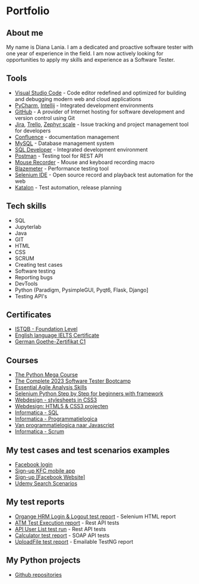 # Portfolio

## About me
My name is Diana Lania. 
I am a dedicated and proactive software tester with one year of experience in the field. I am now actively looking for opportunities to apply my skills and experience as a Software Tester.

## Tools
  - [Visual Studio Code](https://code.visualstudio.com) - Code editor redefined and optimized for building and debugging modern web and cloud applications  
  - [PyCharm](https://www.jetbrains.com/pycharm/), [Intellij](https://www.jetbrains.com/idea/) - Integrated development environments
  - [GitHub](https://github.com/DianaLania) - A provider of Internet hosting for software development and version control using Git
  - [Jira](https://www.atlassian.com/software/jira0), [Trello](https://trello.com/), [Zephyr scale](https://smartbear.com/test-management/zephyr-scale/) - Issue tracking and project management tool for developers
  - [Confluence](https://www.atlassian.com/software/confluence/) - documentation management
  - [MySQL](https://www.mysql.com/) - Database management system
  - [SQL Developer](https://www.oracle.com/be/database/sqldeveloper/) - Integrated development environment
  - [Postman](https://www.postman.com/) - Testing tool for REST API
  - [Mouse Recorder](https://www.mouserecorder.com/) - Mouse and keyboard recording macro
  - [Blazemeter](https://www.blazemeter.com/) - Performance testing tool
  - [Selenium IDE](https://www.selenium.dev/selenium-ide/) - Open source record and playback test automation for the web
  - [Katalon](https://katalon.com/) - Test automation, release planning

## Tech skills
  - SQL 
  - Jupyterlab
  - Java 
  - GIT
  - HTML
  - CSS    
  - SCRUM
  - Creating test cases
  - Software testing
  - Reporting bugs      
  - DevTools
  - Python (Paradigm, PysimpleGUI, Pyqt6, Flask, Django]
  - Testing API's
 
 
## Certificates
  - [ISTQB - Foundation Level](https://www.istqb.org/certifications/certified-tester-foundation-level) 
  - [English language IELTS Certificate](https://www.ielts.org/)
  - [German Goethe-Zertifikat C1](https://www.goethe.de/ins/pl/pl/sta/war/prf/gzc1.cfm)


## Courses
  - [The Python Mega Course](https://www.udemy.com/course/the-python-mega-course/) 
  - [The Complete 2023 Software Tester Bootcamp](https://www.udemy.com/course/testerbootcamp/?kw=the+complete+2023+softwa&src=sac)
  - [Essential Agile Analysis Skills](https://www.vdab.be/opleidingen/aanbod/O-AMI-850024/cursus/C-AMI-199871/Essentiele_agile_analyse_vaardigheden-online) 
  - [Selenium Python Step by Step for beginners with framework](https://www.udemy.com/course/selenium-python-step-by-step-for-beginners/)
  - [Webdesign - stylesheets in CSS3](https://www.vdab.be/opleidingen/aanbod/O-AMI-800417/cursus/C-AMI-144883/Webdesign_-_stylesheets_in_CSS3-online)
  - [Webdesign: HTML5 & CSS3 projecten](https://www.vdab.be/opleidingen/aanbod/O-AMI-800827/cursus/C-AMI-165239/Webdesign__HTML5_%2526_CSS3_projecten-online)  
  - [Informatica - SQL](https://www.vdab.be/opleidingen/aanbod/O-AMI-800751/cursus/C-AMI-151643/Informatica_-_SQL-online)
  - [Informatica - Programmatielogica](https://www.vdab.be/opleidingen/aanbod/O-AMI-800864/cursus/C-AMI-172238/Informatica__Programmatielogica-online)
  - [Van programmatielogica naar Javascript](https://www.vdab.be/opleidingen/aanbod/O-AMI-801138/cursus/C-AMI-203702/Van_programmatielogica_naar_javascript-online)
  - [Informatica - Scrum](https://www.vdab.be/opleidingen/aanbod/O-AMI-800575/cursus/C-AMI-146376/Informatica__Scrum-online)



## My test cases and test scenarios examples
  - [Facebook login](https://trello.com/c/q0zU8YNt)
  - [Sign-up KFC mobile app](https://trello.com/c/NaoiO5Ii)
  - [Sign-up [Facebook Website]](https://trello.com/c/q0zU8YNt)
  - [Udemy Search Scenarios](https://trello.com/c/IhMSADHI)

## My test reports
  - [Organge HRM Login & Logout test report](https://drive.google.com/file/d/1gUmlwZFmc7-BgnyXJu31SvZrhnftR3Pu/view?usp=drive_link) - Selenium HTML report
  - [ATM Test Execution report](https://docs.google.com/spreadsheets/d/11jw0nQrvBobuR4fZjhzbio5QhK7VABx2/edit?usp=drive_link&ouid=100401798670640554852&rtpof=true&sd=true) - Rest API tests
  - [API User List test run](https://docs.google.com/spreadsheets/d/11jw0nQrvBobuR4fZjhzbio5QhK7VABx2/edit?usp=drive_link&ouid=100401798670640554852&rtpof=true&sd=true) - Rest API tests
  - [Calculator test report](https://drive.google.com/file/d/16XJ9749cgFRIWD2xgWw7WSCi2DJA3nXi/view?usp=drive_link) - SOAP API tests
  - [UploadFile test report](https://drive.google.com/file/d/1DhDVFDr0_duEK5ENy0hWAqkpz3N1Cb_F/view?usp=drive_link) - Emailable TestNG report

## My Python projects
 - [Github repositories](https://github.com/DianaLania?tab=repositories)

    




